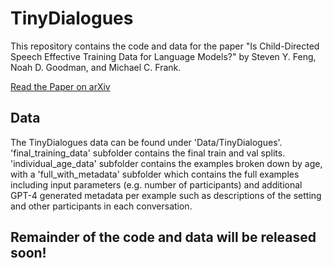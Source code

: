 # TinyDialogues
This repository contains the code and data for the paper "Is Child-Directed Speech Effective Training Data for Language Models?" by Steven Y. Feng, Noah D. Goodman, and Michael C. Frank.

[Read the Paper on arXiv](https://www.arxiv.org/abs/2408.03617)

## Data

The TinyDialogues data can be found under 'Data/TinyDialogues'. 'final_training_data' subfolder contains the final train and val splits. 'individual_age_data' subfolder contains the examples broken down by age, with a 'full_with_metadata' subfolder which contains the full examples including input parameters (e.g. number of participants) and additional GPT-4 generated metadata per example such as descriptions of the setting and other participants in each conversation.

## Remainder of the code and data will be released soon!
